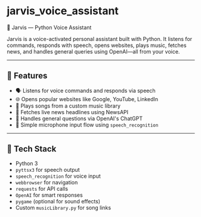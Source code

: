 # jarvis_voice_assistant
🤖 Jarvis — Python Voice Assistant

Jarvis is a voice-activated personal assistant built with Python. It listens for commands, responds with speech, opens websites, plays music, fetches news, and handles general queries using OpenAI—all from your voice.

---

## 🧠 Features

- 🗣️ Listens for voice commands and responds via speech  
- 🌐 Opens popular websites like Google, YouTube, LinkedIn  
- 🎵 Plays songs from a custom music library  
- 📰 Fetches live news headlines using NewsAPI  
- 💬 Handles general questions via OpenAI's ChatGPT  
- 🧼 Simple microphone input flow using `speech_recognition`

---

## 🔧 Tech Stack

- Python 3  
- `pyttsx3` for speech output  
- `speech_recognition` for voice input  
- `webbrowser` for navigation  
- `requests` for API calls  
- `OpenAI` for smart responses  
- `pygame` (optional for sound effects)  
- Custom `musicLibrary.py` for song links


